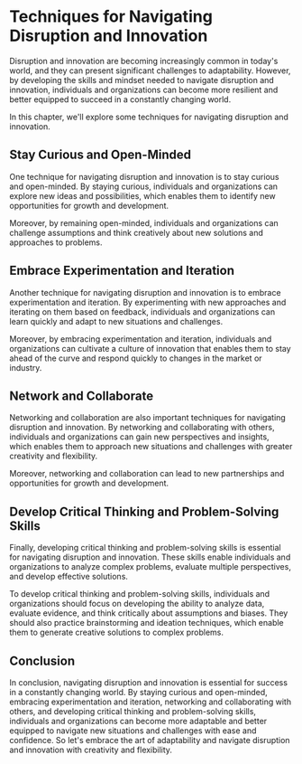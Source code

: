 Techniques for Navigating Disruption and Innovation
====================================================================================================

Disruption and innovation are becoming increasingly common in today's world, and they can present significant challenges to adaptability. However, by developing the skills and mindset needed to navigate disruption and innovation, individuals and organizations can become more resilient and better equipped to succeed in a constantly changing world.

In this chapter, we'll explore some techniques for navigating disruption and innovation.

Stay Curious and Open-Minded
----------------------------

One technique for navigating disruption and innovation is to stay curious and open-minded. By staying curious, individuals and organizations can explore new ideas and possibilities, which enables them to identify new opportunities for growth and development.

Moreover, by remaining open-minded, individuals and organizations can challenge assumptions and think creatively about new solutions and approaches to problems.

Embrace Experimentation and Iteration
-------------------------------------

Another technique for navigating disruption and innovation is to embrace experimentation and iteration. By experimenting with new approaches and iterating on them based on feedback, individuals and organizations can learn quickly and adapt to new situations and challenges.

Moreover, by embracing experimentation and iteration, individuals and organizations can cultivate a culture of innovation that enables them to stay ahead of the curve and respond quickly to changes in the market or industry.

Network and Collaborate
-----------------------

Networking and collaboration are also important techniques for navigating disruption and innovation. By networking and collaborating with others, individuals and organizations can gain new perspectives and insights, which enables them to approach new situations and challenges with greater creativity and flexibility.

Moreover, networking and collaboration can lead to new partnerships and opportunities for growth and development.

Develop Critical Thinking and Problem-Solving Skills
----------------------------------------------------

Finally, developing critical thinking and problem-solving skills is essential for navigating disruption and innovation. These skills enable individuals and organizations to analyze complex problems, evaluate multiple perspectives, and develop effective solutions.

To develop critical thinking and problem-solving skills, individuals and organizations should focus on developing the ability to analyze data, evaluate evidence, and think critically about assumptions and biases. They should also practice brainstorming and ideation techniques, which enable them to generate creative solutions to complex problems.

Conclusion
----------

In conclusion, navigating disruption and innovation is essential for success in a constantly changing world. By staying curious and open-minded, embracing experimentation and iteration, networking and collaborating with others, and developing critical thinking and problem-solving skills, individuals and organizations can become more adaptable and better equipped to navigate new situations and challenges with ease and confidence. So let's embrace the art of adaptability and navigate disruption and innovation with creativity and flexibility.
